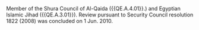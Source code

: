  Member of the Shura Council of Al-Qaida ({{QE.A.4.01}}.) and Egyptian Islamic 
Jihad ({{QE.A.3.01}}). Review pursuant to Security Council resolution 1822 (2008) 
was concluded on 1 Jun. 2010. 
